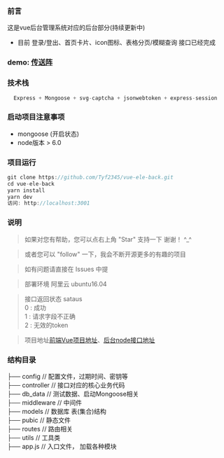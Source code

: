 
### 前言
  这是vue后台管理系统对应的后台部分(持续更新中)
  - 目前 登录/登出、首页卡片、icon图标、表格分页/模糊查询 接口已经完成

### demo: [传送阵](http://114.215.147.221:8087)

### 技术栈

  ```js
    Express + Mongoose + svg-captcha + jsonwebtoken + express-session
  ```

  ### 启动项目注意事项

  - mongoose (开启状态)
  - node版本 > 6.0

  ### 项目运行

  ```js
  git clone https://github.com/Tyf2345/vue-ele-back.git
  cd vue-ele-back
  yarn install
  yarn dev
  访问: http://localhost:3001
  ```



### 说明

>  如果对您有帮助，您可以点右上角 "Star" 支持一下 谢谢！ ^_^

>  或者您可以 "follow" 一下，我会不断开源更多的有趣的项目

>  如有问题请直接在 Issues 中提

>  部署环境 阿里云 ubuntu16.04 

>   接口返回状态  sataus <br/>
    0 : 成功  <br/>
    1 : 请求字段不正确 <br/>
    2 : 无效的token <br/>

>  项目地址[前端Vue项目地址](https://github.com/Tyf2345/vue-admin-ele)、[后台node接口地址](https://github.com/Tyf2345/vue-ele-back)


### 结构目录

├── config                                      // 配置文件，过期时间、密钥等 <br/>
├── controller                                  // 接口对应的核心业务代码 <br/>
├── db_data                                     // 测试数据、启动Mongoose相关 <br/>
├── middleware                                  // 中间件 <br/>
├── models                                      // 数据库 表(集合)结构 <br/>
├── pubic                                       // 静态文件 <br/>
├── routes                                      // 路由相关 <br/>
├── utils                                       // 工具类 <br/>
├── app.js                                      // 入口文件， 加载各种模块 <br/>
